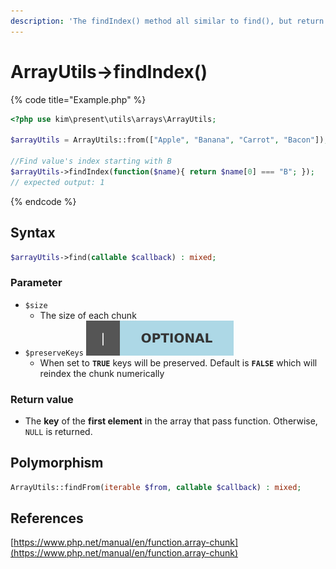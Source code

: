 ```yaml
---
description: 'The findIndex() method all similar to find(), but return index'
---
```


# ArrayUtils-&gt;findIndex\(\)

{% code title="Example.php" %}
```php
<?php use kim\present\utils\arrays\ArrayUtils;

$arrayUtils = ArrayUtils::from(["Apple", "Banana", "Carrot", "Bacon"]);

//Find value's index ​​starting with B
$arrayUtils->findIndex(function($name){ return $name[0] === "B"; });
// expected output: 1
```
{% endcode %}

## Syntax

```php
$arrayUtils->find(callable $callback) : mixed;
```

### Parameter

* `$size`
  * The size of each chunk
* `$preserveKeys` ![](../.gitbook/assets/badge_optional.svg) 
  * When set to **`TRUE`** keys will be preserved. Default is **`FALSE`** which will reindex the chunk numerically

### Return value

* The **key** of the **first element** in the array that pass function. Otherwise, `NULL` is returned.

## Polymorphism

```php
ArrayUtils::findFrom(iterable $from, callable $callback) : mixed;
```

## References

[https://www.php.net/manual/en/function.array-chunk](https://www.php.net/manual/en/function.array-chunk)

